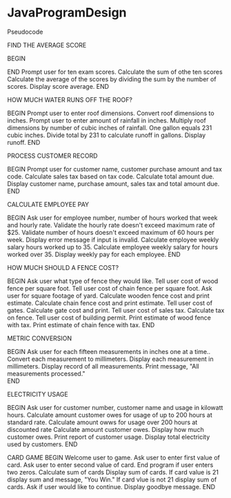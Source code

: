 # JavaProgramDesign

Pseudocode








FIND THE AVERAGE SCORE

BEGIN

END
Prompt user for ten exam scores.
Calculate the sum of othe ten scores
Calculate the average of the scores by dividing the sum by the number of scores.
Display score average.
END

HOW MUCH WATER RUNS OFF THE ROOF?

BEGIN
Prompt user to enter roof dimensions.
Convert roof dimensions to inches.
Prompt user to enter amount of rainfall in inches.
Multiply roof dimensions by number of cubic inches of rainfall.
One gallon equals 231 cubic inches.
Divide total by 231 to calculate runoff in gallons.
Display runoff. 
END

PROCESS CUSTOMER RECORD

BEGIN
Prompt user for customer name, customer purchase amount and tax code.
Calculate sales tax based on tax code. 
Calculate total amount due.
Display customer name, purchase amount, sales tax and total amount due. 
END

CALCULATE EMPLOYEE PAY

BEGIN
Ask user for employee number, number of hours worked that week and hourly rate.
Validate the hourly rate doesn't exceed maximum rate of $25.
Validate number of hours doesn't exceed maximum of 60 hours per week.
Display error message if input is invalid.
Calculate employee weekly salary hours worked up to 35.
Calculate employee weekly salary for hours worked over 35. 
Display weekly pay for each employee. 
END

HOW MUCH SHOULD A FENCE COST?

BEGIN
Ask user what type of fence they would like.
Tell user cost of wood fence per square foot.
Tell user cost of chain fence per square foot.
Ask user for square footage of yard. 
Calculate wooden fence cost and print estimate.
Calculate chain fence cost and print estimate.
Tell user cost of gates.
Calculate gate cost and print.
Tell user cost of sales tax.
Calculate tax on fence.
Tell user cost of building permit. 
Print estimate of wood fence with tax.
Print estimate of chain fence with tax.
END 
  
METRIC CONVERSION

BEGIN
Ask user for each fifteen measurements in inches one at a time..
Convert each measurement to millimeters.
Display each measurement in millimeters.
Display record of all measurements.
Print message, "All measurements processed."  
END
  
ELECTRICITY USAGE
  
BEGIN
Ask user for customer number, customer name and usage in kilowatt hours.
Calculate amount customer owes for usage of up to 200 hours at standard rate.
Calculate amount owws for usage over 200 hours at discounted rate
Calculate amount customer owes.
Display how much customer owes.
Print report of customer usage.
Display total electricity used by customers. 
END
 
CARD GAME
BEGIN
Welcome user to game.
Ask user to enter first value of card.
Ask user to enter second value of card.
End program if user enters two zeros.
Calculate sum of cards
Display sum of cards.
If card value is 21 display sum and message, "You Win."
If card vlue is not 21 display sum of cards.
Ask if user would like to continue. 
Display goodbye message.
END 
 
